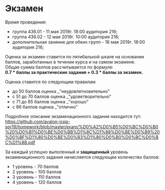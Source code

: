 # Экзамен
Время проведения:<br/>
* группа 436.01 - 11 мая 2019г. 18:00 аудитория 216;<br/>
* группа 436.02 - 12 мая 2019г. 10:00 аудитория 218;<br/>
* дополнительная заняние для обеих групп - 18 мая 2019г. 18:00 аудитория 216;<br/>

Оценка за экзамен ставится по пятибальной шкале на основании баллов, заработанных в течении курса и на самом экзамене.<br/>
Общая сумма баллов рассчитывается по формуле:<br/> __0.7 * баллы за практические задания + 0.3 * баллы за экзамен.__<br/>

Оценка ставится по следующим правилам
* до 50 баллов оценка _"неудовлетновительно"<br/>
* с 51 до 70 баллов оценка _"удоветворительно"<br/>
* с 71 до 85 баллов оценка _"хорошо"<br/>
* с 86 баллов оценка _"отлично"<br/>

Подробное описание экзаменационного задания находится тут:<br/>
https://github.com/avalon-icpp-spr19/homework/blob/master/exam/%D0%A2%D0%B5%D0%BC%D0%B0%20%D0%B1%D0%BE%D0%BB%D1%8C%D1%88%D0%BE%D0%B9%20%D0%BF%D1%80%D0%BE%D0%B3%D1%80%D0%B0%D0%BC%D0%BC%D1%8B.pdf<br/>

За каждый успешно выполенный и __защищенный__ уровень экзаменационного задания начисляется следующее количество баллов:
* 1 уровень - 70 баллов
* 2 уровень - 100 баллов
* 3 уровень - 110 баллов
* 4 уровень - 120 баллов
